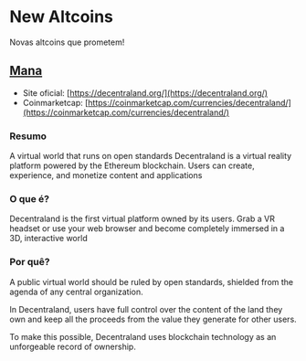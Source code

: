# New Altcoins

Novas altcoins que prometem!


## [Mana](https://decentraland.org/)

- Site oficial: [https://decentraland.org/](https://decentraland.org/)
- Coinmarketcap: [https://coinmarketcap.com/currencies/decentraland/](https://coinmarketcap.com/currencies/decentraland/)

### Resumo

A virtual world that runs on open standards
Decentraland is a virtual reality platform powered by the Ethereum blockchain. Users can create, experience, and monetize content and applications

### O que é?

Decentraland is the first virtual platform owned by its users.
Grab a VR headset or use your web browser and become completely immersed in a 3D, interactive world

### Por quê?

A public virtual world should be ruled by open standards, shielded from the agenda of any central organization.


In Decentraland, users have full control over the content of the land they own and keep all the proceeds from the value they generate for other users.

To make this possible, Decentraland uses blockchain technology as an unforgeable record of ownership.


